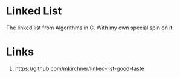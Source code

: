 # Linked List

The linked list from Algorithms in C. With my own special spin on it.

# Links

1. https://github.com/mkirchner/linked-list-good-taste
